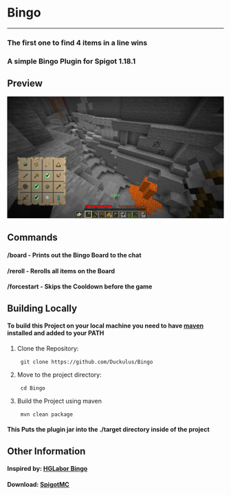 # Bingo

---

### The first one to find 4 items in a line wins  
### A simple Bingo Plugin for Spigot 1.18.1


## Preview
![Preview](public/preview.png)

## Commands
#### /board - Prints out the Bingo Board to the chat

#### /reroll - Rerolls all items on the Board

#### /forcestart - Skips the Cooldown before the game

## Building Locally
#### To build this Project on your local machine you need to have [maven](https://maven.apache.org/download.cgi) installed and added to your PATH
1. Clone the Repository:

        git clone https://github.com/Duckulus/Bingo
2. Move to the project directory:

        cd Bingo
3. Build the Project using maven

        mvn clean package

#### This Puts the plugin jar into the ./target directory inside of the project

## Other Information

#### Inspired by: [HGLabor Bingo](https://github.com/HGLabor/Bingo)

#### Download: [SpigotMC](https://www.spigotmc.org/resources/bingo.98825/)
        

